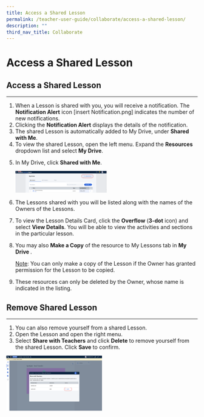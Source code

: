 ```yaml
---
title: Access a Shared Lesson
permalink: /teacher-user-guide/collaborate/access-a-shared-lesson/
description: ""
third_nav_title: Collaborate
---
```

<h1 id="access-a-shared-lesson">Access a Shared Lesson</h1>
<h2 id="access-a-shared-lesson-">Access a Shared Lesson</h2>
<hr>
<ol>
<li>When a Lesson is shared with you, you will receive a notification. The <strong>Notification Alert</strong> icon [insert Notification.png] indicates the number of new notifications.</li>
<li>Clicking the <strong>Notification Alert</strong> displays the details of the notification.</li>
<li>The shared Lesson is automatically added to My Drive, under <strong>Shared with Me</strong>.</li>
<li>To view the shared Lesson, open the left menu. Expand the <strong>Resources</strong> dropdown list and select <strong>My Drive</strong>.</li>
<li><p>In My Drive, click <strong>Shared with Me</strong>.</p>
<p><img style="width: 50%;" src="/images/2Teacher/C-SharedWithMe.png"></p>
</li>
<li><p>The Lessons shared with you will be listed along with the names of the Owners of the Lessons.</p>
</li>
<li>To view the Lesson Details Card, click the <strong>Overflow</strong> (<strong>3-dot</strong> icon) and select <strong>View Details</strong>. You will be able to view the activities and sections in the particular lesson.</li>
<li><p>You may also <strong>Make a Copy</strong> of the resource to My Lessons tab in <strong> My Drive </strong>.</p>
	<p><u>Note</u>: You can only make a copy of the Lesson if the Owner has granted permission for the Lesson to be copied.</p>
</li>
<li><p>These resources can only be deleted by the Owner, whose name is indicated in the listing.</p>
</li>
</ol>
<h2 id="-remove-shared-lesson-">Remove Shared Lesson</h2>
<hr>
<ol>
<li>You can also remove yourself from a shared Lesson.</li>
<li>Open the Lesson and open the right menu.</li>
<li>Select <strong>Share with Teachers</strong> and click <strong>Delete</strong> to remove yourself from the shared Lesson. Click <strong>Save</strong> to confirm.</li>
</ol>
<img style="width: 50%;" src="/images/2Teacher/C-SharedWithMe1.png">